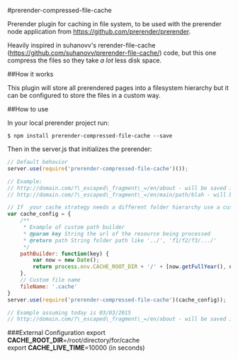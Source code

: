 #prerender-compressed-file-cache

Prerender plugin for caching in file system, to be used with the prerender node application from https://github.com/prerender/prerender.

Heavily inspired in suhanovv's rerender-file-cache (https://github.com/suhanovv/prerender-file-cache/) code, but this one compress the files so they take *a lot* less disk space.

##How it works

This plugin will store all prerendered pages into a filesystem hierarchy but it can be configured to store the files in a custom way.

##How to use

In your local prerender project run:

    $ npm install prerender-compressed-file-cache --save
Then in the server.js that initializes the prerender:

```js
// Default behavior 
server.use(require('prerender-compressed-file-cache')());

// Example: 
// http://domain.com/?\_escaped\_fragment\_=/en/about - will be saved in **CACHE_ROOT_DIR**/en/about/\_\_\_
// http://domain.com/?\_escaped\_fragment\_=/en/main/path/blah - will be saved in **CACHE_ROOT_DIR**/en/main/path/blah/\_\_\_

// If  your cache strategy needs a different folder hierarchy use a custom path builder
var cache_config = {
    /**
     * Example of custom path builder
     * @param key String the url of the resource being processed
     * @return path String folder path like '../', 'f1/f2/f3/.../'
     */
    pathBuilder: function(key) {
        var now = new Date();
        return process.env.CACHE_ROOT_DIR + '/' + [now.getFullYear(), now.getMonth(), now.getDate()].join('-');
    },
    // Custom file name
    fileName: '.cache'
}
server.use(require('prerender-compressed-file-cache')(cache_config));

// Example assuming today is 03/03/2015
// http://domain.com/?\_escaped\_fragment\_=/en/about - will be saved in **CACHE_ROOT_DIR**/2005-03-03/.cache
```

###External Configuration
export **CACHE_ROOT_DIR**=/root/directory/for/cache  
export **CACHE_LIVE_TIME**=10000 (in seconds)

